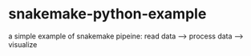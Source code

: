 # snakemake-python-example
a simple example of snakemake pipeine: read data --> process data --> visualize
